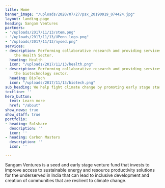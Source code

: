 ```yaml
---
title: Home
banner_image: "/uploads/2020/07/27/psx_20190919_074424.jpg"
layout: landing-page
heading: Sangam Ventures
partners:
- "/uploads/2017/11/13/stem.png"
- "/uploads/2017/11/13/UPenn_logo.png"
- "/uploads/2017/11/13/nysed.png"
services:
- description: Performing collaborative research and providing services to support
    the Health Sector.
  heading: Health
  icon: "/uploads/2017/11/13/health.png"
- description: Performing collaborative research and providing services to support
    the biotechnology sector.
  heading: BioTech
  icon: "/uploads/2017/11/13/biotech.png"
sub_heading: We help fight climate change by promoting early stage startups
textline: ''
hero_button:
  text: Learn more
  href: "/about"
show_news: true
show_staff: true
portfolio:
- heading: Solshare
  description: ''
  icon: ''
- heading: Carbon Masters
  description: ''
  icon: ''

---
```

Sangam Ventures is a seed and early stage venture fund that invests to improve access to sustainable energy and resource productivity solutions for the underserved in India that can lead to inclusive development and creation of communities that are resilient to climate change.